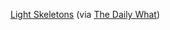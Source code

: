 ---
layout: post
wordpress_id: 988
wordpress_url: http://noesbueno.com/?p=988
date: '2011-02-03 16:04:01 -0600'
date_gmt: '2011-02-03 21:04:01 -0600'
body: |
  <p><a href="http://www.flickr.com/photos/jannepaint/sets/72157625479849168/with/5357946226/">Light Skeletons</a> <span class="via">(via <a href="http://thedailywh.at/">The Daily What</a>)</span></p>
---